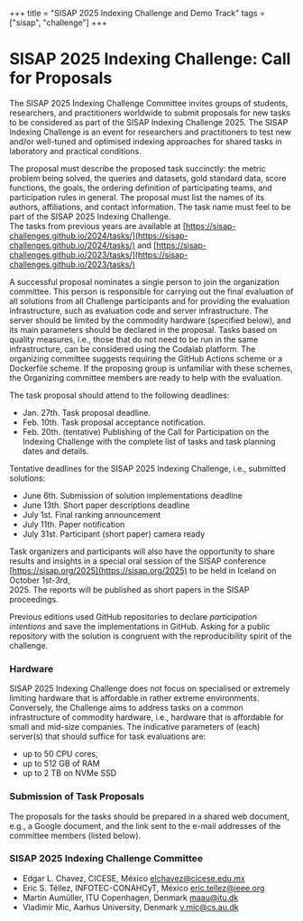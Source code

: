 +++
title = "SISAP 2025 Indexing Challenge and Demo Track"
tags = ["sisap", "challenge"]
+++

# SISAP 2025 Indexing Challenge: Call for Proposals
The SISAP 2025 Indexing Challenge Committee invites groups of students, researchers, and practitioners worldwide to submit proposals for new tasks to be considered as part of the SISAP Indexing Challenge 2025\. The SISAP Indexing Challenge is an event for researchers and practitioners to test new and/or well-tuned and optimised indexing approaches for shared tasks in laboratory and practical conditions.

The proposal must describe the proposed task succinctly: the metric problem being solved, the queries and datasets, gold standard data, score functions, the goals, the ordering definition of participating teams, and participation rules in general. The proposal must list the names of its authors, affiliations, and contact information. The task name must feel to be part of the SISAP 2025 Indexing Challenge.  
The tasks from previous years are available at [https://sisap-challenges.github.io/2024/tasks/](https://sisap-challenges.github.io/2024/tasks/) and [https://sisap-challenges.github.io/2023/tasks/](https://sisap-challenges.github.io/2023/tasks/)

A successful proposal nominates a single person to join the organization committee. This person is responsible for carrying out the final evaluation of all solutions from all Challenge participants and for providing the evaluation infrastructure, such as evaluation code and server infrastructure. The server should be limited by the commodity hardware (specified below), and its main parameters should be declared in the proposal. Tasks based on quality measures, i.e., those that do not need to be run in the same infrastructure, can be considered using the Codalab platform. The organizing committee suggests requiring the GitHub Actions scheme or a Dockerfile scheme. If the proposing group is unfamiliar with these schemes, the Organizing committee members are ready to help with the evaluation.

The task proposal should attend to the following deadlines:

* Jan. 27th. Task proposal deadline.  
* Feb. 10th. Task proposal acceptance notification.  
* Feb. 20th. (tentative) Publishing of the Call for Participation on the Indexing Challenge with the complete list of tasks and task planning dates and details.

Tentative deadlines for the SISAP 2025 Indexing Challenge, i.e., submitted solutions:

* June 6th. Submission of solution implementations deadline  
* June 13th. Short paper descriptions deadline  
* July 1st. Final ranking announcement  
* July 11th. Paper notification  
* July 31st. Participant (short paper) camera ready

Task organizers and participants will also have the opportunity to share results and insights in a special oral session of the SISAP conference [https://sisap.org/2025](https://sisap.org/2025) to be held in Iceland on October 1st-3rd,  
2025. The reports will be published as short papers in the SISAP proceedings.

Previous editions used GitHub repositories to declare *participation intentions* and save the implementations in GitHub. Asking for a public repository with the solution is congruent with the reproducibility spirit of the challenge.

### Hardware

SISAP 2025 Indexing Challenge does not focus on specialised or extremely limiting hardware that is affordable in rather extreme environments. Conversely, the Challenge aims to address tasks on a common infrastructure of commodity hardware, i.e., hardware that is affordable for small and mid-size companies. The indicative parameters of (each) server(s) that should suffice for task evaluations are:

- up to 50 CPU cores,  
- up to 512 GB of RAM  
- up to 2 TB on NVMe SSD

### Submission of Task Proposals

The proposals for the tasks should be prepared in a shared web document, e.g., a Google document, and the link sent to the e-mail addresses of the committee members (listed below).


### SISAP 2025 Indexing Challenge Committee

- Edgar L. Chavez, CICESE, México <elchavez@cicese.edu.mx>  
- Eric S. Téllez, INFOTEC-CONAHCyT, México <eric.tellez@ieee.org>  
- Martin Aumüller, ITU Copenhagen, Denmark <maau@itu.dk>  
- Vladimir Mic, Aarhus University, Denmark <v.mic@cs.au.dk>

